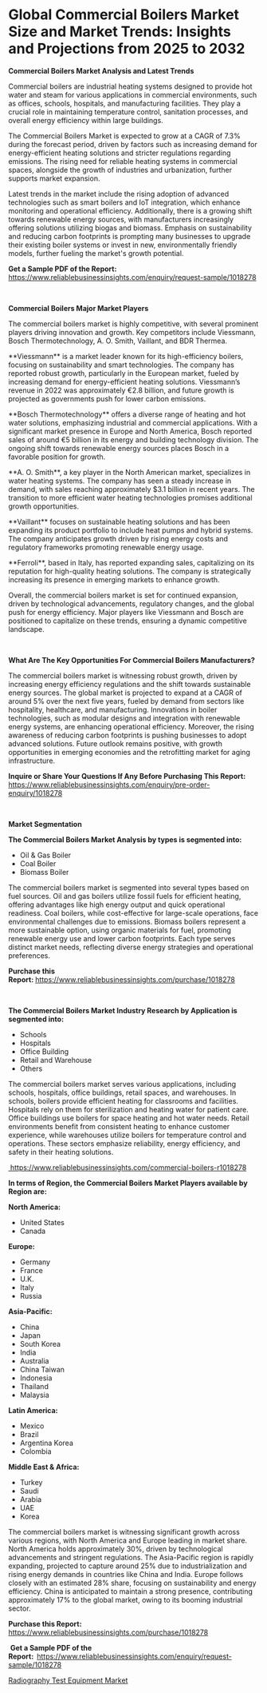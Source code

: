 <p><h1>Global Commercial Boilers Market Size and Market Trends: Insights and Projections from 2025 to 2032</h1></p><p><strong>Commercial Boilers Market Analysis and Latest Trends</strong></p>
<p><p>Commercial boilers are industrial heating systems designed to provide hot water and steam for various applications in commercial environments, such as offices, schools, hospitals, and manufacturing facilities. They play a crucial role in maintaining temperature control, sanitation processes, and overall energy efficiency within large buildings. </p><p>The Commercial Boilers Market is expected to grow at a CAGR of 7.3% during the forecast period, driven by factors such as increasing demand for energy-efficient heating solutions and stricter regulations regarding emissions. The rising need for reliable heating systems in commercial spaces, alongside the growth of industries and urbanization, further supports market expansion. </p><p>Latest trends in the market include the rising adoption of advanced technologies such as smart boilers and IoT integration, which enhance monitoring and operational efficiency. Additionally, there is a growing shift towards renewable energy sources, with manufacturers increasingly offering solutions utilizing biogas and biomass. Emphasis on sustainability and reducing carbon footprints is prompting many businesses to upgrade their existing boiler systems or invest in new, environmentally friendly models, further fueling the market's growth potential.</p></p>
<p><strong>Get a Sample PDF of the Report:&nbsp;</strong> <a href="https://www.reliablebusinessinsights.com/enquiry/request-sample/1018278?utm_campaign=3074&utm_medium=2&utm_source=Github&utm_content=ia&utm_term=10042025&utm_id=commercial-boilers">https://www.reliablebusinessinsights.com/enquiry/request-sample/1018278</a></p>
<p>&nbsp;</p>
<p><strong>Commercial Boilers Major Market Players</strong></p>
<p><p>The commercial boilers market is highly competitive, with several prominent players driving innovation and growth. Key competitors include Viessmann, Bosch Thermotechnology, A. O. Smith, Vaillant, and BDR Thermea.</p><p>**Viessmann** is a market leader known for its high-efficiency boilers, focusing on sustainability and smart technologies. The company has reported robust growth, particularly in the European market, fueled by increasing demand for energy-efficient heating solutions. Viessmann’s revenue in 2022 was approximately €2.8 billion, and future growth is projected as governments push for lower carbon emissions.</p><p>**Bosch Thermotechnology** offers a diverse range of heating and hot water solutions, emphasizing industrial and commercial applications. With a significant market presence in Europe and North America, Bosch reported sales of around €5 billion in its energy and building technology division. The ongoing shift towards renewable energy sources places Bosch in a favorable position for growth.</p><p>**A. O. Smith**, a key player in the North American market, specializes in water heating systems. The company has seen a steady increase in demand, with sales reaching approximately $3.1 billion in recent years. The transition to more efficient water heating technologies promises additional growth opportunities.</p><p>**Vaillant** focuses on sustainable heating solutions and has been expanding its product portfolio to include heat pumps and hybrid systems. The company anticipates growth driven by rising energy costs and regulatory frameworks promoting renewable energy usage.</p><p>**Ferroli**, based in Italy, has reported expanding sales, capitalizing on its reputation for high-quality heating solutions. The company is strategically increasing its presence in emerging markets to enhance growth.</p><p>Overall, the commercial boilers market is set for continued expansion, driven by technological advancements, regulatory changes, and the global push for energy efficiency. Major players like Viessmann and Bosch are positioned to capitalize on these trends, ensuring a dynamic competitive landscape.</p></p>
<p>&nbsp;</p>
<p><strong>What Are The Key Opportunities For Commercial Boilers Manufacturers?</strong></p>
<p><p>The commercial boilers market is witnessing robust growth, driven by increasing energy efficiency regulations and the shift towards sustainable energy sources. The global market is projected to expand at a CAGR of around 5% over the next five years, fueled by demand from sectors like hospitality, healthcare, and manufacturing. Innovations in boiler technologies, such as modular designs and integration with renewable energy systems, are enhancing operational efficiency. Moreover, the rising awareness of reducing carbon footprints is pushing businesses to adopt advanced solutions. Future outlook remains positive, with growth opportunities in emerging economies and the retrofitting market for aging infrastructure.</p></p>
<p><strong>Inquire or Share Your Questions If Any Before Purchasing This Report:</strong> <a href="https://www.reliablebusinessinsights.com/enquiry/pre-order-enquiry/1018278?utm_campaign=3074&utm_medium=2&utm_source=Github&utm_content=ia&utm_term=10042025&utm_id=commercial-boilers">https://www.reliablebusinessinsights.com/enquiry/pre-order-enquiry/1018278</a></p>
<p>&nbsp;</p>
<p><strong>Market Segmentation</strong></p>
<p><strong>The Commercial Boilers Market Analysis by types is segmented into:</strong></p>
<p><ul><li>Oil & Gas Boiler</li><li>Coal Boiler</li><li>Biomass Boiler</li></ul></p>
<p><p>The commercial boilers market is segmented into several types based on fuel sources. Oil and gas boilers utilize fossil fuels for efficient heating, offering advantages like high energy output and quick operational readiness. Coal boilers, while cost-effective for large-scale operations, face environmental challenges due to emissions. Biomass boilers represent a more sustainable option, using organic materials for fuel, promoting renewable energy use and lower carbon footprints. Each type serves distinct market needs, reflecting diverse energy strategies and operational preferences.</p></p>
<p><strong>Purchase this Report:&nbsp;</strong><a href="https://www.reliablebusinessinsights.com/purchase/1018278?utm_campaign=3074&utm_medium=2&utm_source=Github&utm_content=ia&utm_term=10042025&utm_id=commercial-boilers">https://www.reliablebusinessinsights.com/purchase/1018278</a></p>
<p>&nbsp;</p>
<p><strong>The Commercial Boilers Market Industry Research by Application is segmented into:</strong></p>
<p><ul><li>Schools</li><li>Hospitals</li><li>Office Building</li><li>Retail and Warehouse</li><li>Others</li></ul></p>
<p><p>The commercial boilers market serves various applications, including schools, hospitals, office buildings, retail spaces, and warehouses. In schools, boilers provide efficient heating for classrooms and facilities. Hospitals rely on them for sterilization and heating water for patient care. Office buildings use boilers for space heating and hot water needs. Retail environments benefit from consistent heating to enhance customer experience, while warehouses utilize boilers for temperature control and operations. These sectors emphasize reliability, energy efficiency, and safety in their heating solutions.</p></p>
<p><a href="https://www.reliablebusinessinsights.com/commercial-boilers-r1018278?utm_campaign=3074&utm_medium=2&utm_source=Github&utm_content=ia&utm_term=10042025&utm_id=commercial-boilers">&nbsp;https://www.reliablebusinessinsights.com/commercial-boilers-r1018278</a></p>
<p><strong>In terms of Region, the Commercial Boilers Market Players available by Region are:</strong></p>
<p>
    <p> <strong> North America: </strong>
        <ul>
            <li>United States</li>
            <li>Canada</li>
        </ul>
        </p> 
    <p> <strong> Europe: </strong>
        <ul>
            <li>Germany</li>
            <li>France</li>
            <li>U.K.</li>
            <li>Italy</li>
            <li>Russia</li>
        </ul>
        </p> 
    <p> <strong> Asia-Pacific: </strong>
        <ul>
            <li>China</li>
            <li>Japan</li>
            <li>South Korea</li>
            <li>India</li>
            <li>Australia</li>
            <li>China Taiwan</li>
            <li>Indonesia</li>
            <li>Thailand</li>
            <li>Malaysia</li>
        </ul>
        </p> 
    <p> <strong> Latin America: </strong>
        <ul>
            <li>Mexico</li>
            <li>Brazil</li>
            <li>Argentina Korea</li>
            <li>Colombia</li>
        </ul>
        </p> 
    <p> <strong> Middle East & Africa: </strong>
        <ul>
            <li>Turkey</li>
            <li>Saudi</li>
            <li>Arabia</li>
            <li>UAE</li>
            <li>Korea</li>
        </ul>
    </p>
    </p>
<p><p>The commercial boilers market is witnessing significant growth across various regions, with North America and Europe leading in market share. North America holds approximately 30%, driven by technological advancements and stringent regulations. The Asia-Pacific region is rapidly expanding, projected to capture around 25% due to industrialization and rising energy demands in countries like China and India. Europe follows closely with an estimated 28% share, focusing on sustainability and energy efficiency. China is anticipated to maintain a strong presence, contributing approximately 17% to the global market, owing to its booming industrial sector.</p></p>
<p><strong>Purchase this Report: </strong><a href="https://www.reliablebusinessinsights.com/purchase/1018278?utm_campaign=3074&utm_medium=2&utm_source=Github&utm_content=ia&utm_term=10042025&utm_id=commercial-boilers">https://www.reliablebusinessinsights.com/purchase/1018278</a></p>
<p>&nbsp;<strong>Get a Sample PDF of the Report:&nbsp;&nbsp;</strong><a href="https://www.reliablebusinessinsights.com/enquiry/request-sample/1018278?utm_campaign=3074&utm_medium=2&utm_source=Github&utm_content=ia&utm_term=10042025&utm_id=commercial-boilers">https://www.reliablebusinessinsights.com/enquiry/request-sample/1018278</a></p>
<p><strong></strong></p>
<p><p><a href="https://github.com/nedzazollo74/Market-Research-Report-List-1/blob/main/radiography-test-equipment-market.md?utm_campaign=3074&utm_medium=2&utm_source=Github&utm_content=ia&utm_term=10042025&utm_id=commercial-boilers">Radiography Test Equipment Market</a></p></p>